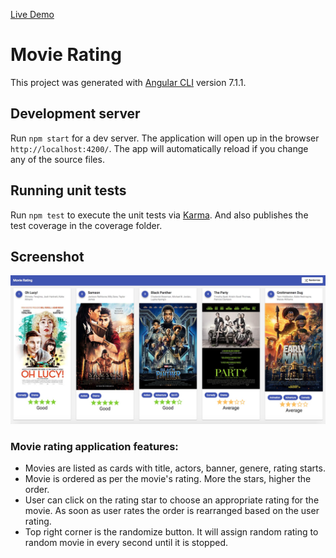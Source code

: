 [Live Demo](https://ngx-movie-rating.stackblitz.io/)

# Movie Rating

This project was generated with [Angular CLI](https://github.com/angular/angular-cli) version 7.1.1.

## Development server

Run `npm start` for a dev server. The application will open up in the browser `http://localhost:4200/`. The app will automatically reload if you change any of the source files.

## Running unit tests

Run `npm test` to execute the unit tests via [Karma](https://karma-runner.github.io). And also publishes the test coverage in the coverage folder.

## Screenshot

![screenshot of the application](https://raw.githubusercontent.com/shalinjames/ng-movie-rating/master/application-screenshot.jpeg)

### Movie rating application features:

- Movies are listed as cards with title, actors, banner, genere, rating starts.
- Movie is ordered as per the movie's rating. More the stars, higher the order.
- User can click on the rating star to choose an appropriate rating for the movie. As soon as user rates the order is rearranged based on the user rating.
- Top right corner is the randomize button. It will assign random rating to random movie in every second until it is stopped.
